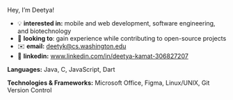 Hey, I’m Deetya!

- 💡 **interested in:** mobile and web development, software engineering, and biotechnology
- 🔎 **looking to**: gain experience while contributing to open-source projects
- ✉️ **email:** deetyk@cs.washington.edu
- 🤝 **linkedin:** www.linkedin.com/in/deetya-kamat-306827207

**Languages:** Java, C, JavaScript, Dart

**Technologies & Frameworks:** Microsoft Office, Figma, Linux/UNIX, Git Version Control
